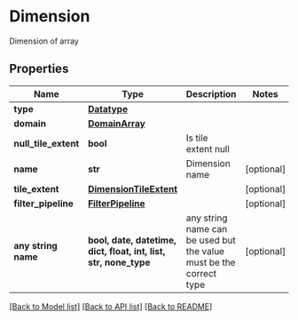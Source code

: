 # Dimension

Dimension of array

## Properties
Name | Type | Description | Notes
------------ | ------------- | ------------- | -------------
**type** | [**Datatype**](Datatype.md) |  | 
**domain** | [**DomainArray**](DomainArray.md) |  | 
**null_tile_extent** | **bool** | Is tile extent null | 
**name** | **str** | Dimension name | [optional] 
**tile_extent** | [**DimensionTileExtent**](DimensionTileExtent.md) |  | [optional] 
**filter_pipeline** | [**FilterPipeline**](FilterPipeline.md) |  | [optional] 
**any string name** | **bool, date, datetime, dict, float, int, list, str, none_type** | any string name can be used but the value must be the correct type | [optional]

[[Back to Model list]](../README.md#documentation-for-models) [[Back to API list]](../README.md#documentation-for-api-endpoints) [[Back to README]](../README.md)


